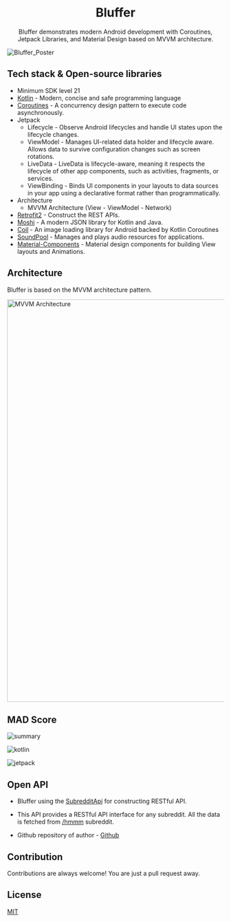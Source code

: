 <h1 align="center">Bluffer</h1>

<p align="center">  
Bluffer demonstrates modern Android development with Coroutines, Jetpack Libraries, and Material Design based on MVVM architecture.

</p>


![Bluffer_Poster](https://user-images.githubusercontent.com/81246797/176945231-e672db11-78c7-4a76-bae5-2705f62241d2.png)


## Tech stack & Open-source libraries
- Minimum SDK level 21
- [Kotlin](https://kotlinlang.org/) - Modern, concise and safe programming language
- [Coroutines](https://github.com/Kotlin/kotlinx.coroutines) - A concurrency design pattern to execute code asynchronously.
- Jetpack
  - Lifecycle - Observe Android lifecycles and handle UI states upon the lifecycle changes.
  - ViewModel - Manages UI-related data holder and lifecycle aware. Allows data to survive configuration changes such as screen rotations.
  - LiveData - LiveData is lifecycle-aware, meaning it respects the lifecycle of other app components, such as activities, fragments, or services.
  - ViewBinding - Binds UI components in your layouts to data sources in your app using a declarative format rather than programmatically.
- Architecture
  - MVVM Architecture (View - ViewModel - Network)
- [Retrofit2](https://github.com/square/retrofit) - Construct the REST APIs.
- [Moshi](https://github.com/square/moshi/) - A modern JSON library for Kotlin and Java.
- [Coil](https://github.com/coil-kt/coil) - An image loading library for Android backed by Kotlin Coroutines
- [SoundPool](https://developer.android.com/reference/android/media/SoundPool) - Manages and plays audio resources for applications.
- [Material-Components](https://github.com/material-components/material-components-android) - Material design components for building View layouts and Animations.


## Architecture
Bluffer is based on the MVVM architecture pattern.

<img width="936" alt="MVVM Architecture" src="https://user-images.githubusercontent.com/81246797/176947096-e1ba74e8-0bbf-4a8a-a530-363f08d9fd25.png">


## MAD Score

![summary](https://user-images.githubusercontent.com/81246797/175074332-21e64a45-88b6-4ec0-a005-92e7969e6035.png)

![kotlin](https://user-images.githubusercontent.com/81246797/175074396-c2b31794-d699-4ad7-b65a-a322f9824683.png)

![jetpack](https://user-images.githubusercontent.com/81246797/175074250-5938a9f0-766d-4b2f-9965-f8fdce09d207.png)


## Open API

- Bluffer using the [SubredditApi](https://meme-api.herokuapp.com/gimme/hmmm) for constructing RESTful API.<br>

- This API provides a RESTful API interface for any subreddit. All the data is fetched from [/hmmm](https://www.reddit.com/r/hmmm/) subreddit.

- Github repository of author - [Github](https://github.com/D3vd/Meme_Api)


## Contribution

Contributions are always welcome! You are just a pull request away.


## License

[MIT](https://choosealicense.com/licenses/mit/)
